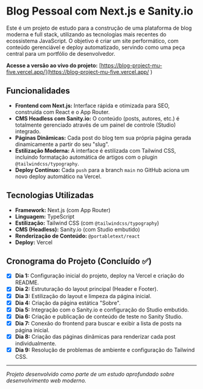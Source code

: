 # Blog Pessoal com Next.js e Sanity.io

Este é um projeto de estudo para a construção de uma plataforma de blog moderna e full stack, utilizando as tecnologias mais recentes do ecossistema JavaScript. O objetivo é criar um site performático, com conteúdo gerenciável e deploy automatizado, servindo como uma peça central para um portfólio de desenvolvedor.

**Acesse a versão ao vivo do projeto:** [https://blog-project-mu-five.vercel.app/](https://blog-project-mu-five.vercel.app/ )

## Funcionalidades

*   **Frontend com Next.js:** Interface rápida e otimizada para SEO, construída com React e o App Router.
*   **CMS Headless com Sanity.io:** O conteúdo (posts, autores, etc.) é totalmente gerenciado através de um painel de controle (Studio) integrado.
*   **Páginas Dinâmicas:** Cada post do blog tem sua própria página gerada dinamicamente a partir do seu "slug".
*   **Estilização Moderna:** A interface é estilizada com Tailwind CSS, incluindo formatação automática de artigos com o plugin `@tailwindcss/typography`.
*   **Deploy Contínuo:** Cada `push` para a branch `main` no GitHub aciona um novo deploy automático na Vercel.

## Tecnologias Utilizadas

*   **Framework:** Next.js (com App Router)
*   **Linguagem:** TypeScript
*   **Estilização:** Tailwind CSS (com `@tailwindcss/typography`)
*   **CMS (Headless):** Sanity.io (com Studio embutido)
*   **Renderização de Conteúdo:** `@portabletext/react`
*   **Deploy:** Vercel

## Cronograma do Projeto (Concluído ✅)

- [x] **Dia 1:** Configuração inicial do projeto, deploy na Vercel e criação do README.
- [x] **Dia 2:** Estruturação do layout principal (Header e Footer).
- [x] **Dia 3:** Estilização do layout e limpeza da página inicial.
- [x] **Dia 4:** Criação da página estática "Sobre".
- [x] **Dia 5:** Integração com o Sanity.io e configuração do Studio embutido.
- [x] **Dia 6:** Criação e publicação de conteúdo de teste no Sanity Studio.
- [x] **Dia 7:** Conexão do frontend para buscar e exibir a lista de posts na página inicial.
- [x] **Dia 8:** Criação das páginas dinâmicas para renderizar cada post individualmente.
- [x] **Dia 9:** Resolução de problemas de ambiente e configuração do Tailwind CSS.

---
*Projeto desenvolvido como parte de um estudo aprofundado sobre desenvolvimento web moderno.*
